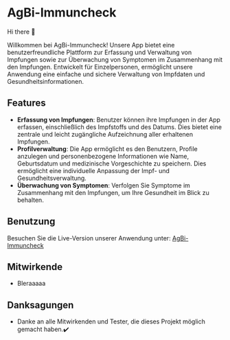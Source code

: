 # AgBi-Immuncheck

Hi there 👋 

Willkommen bei AgBi-Immuncheck! Unsere App bietet eine benutzerfreundliche Plattform zur Erfassung und Verwaltung von Impfungen sowie zur Überwachung von Symptomen im Zusammenhang mit den Impfungen. Entwickelt für Einzelpersonen, ermöglicht unsere Anwendung eine einfache und sichere Verwaltung von Impfdaten und Gesundheitsinformationen.

## Features

- **Erfassung von Impfungen**: Benutzer können ihre Impfungen in der App erfassen, einschließlich des Impfstoffs und des Datums. Dies bietet eine zentrale und leicht zugängliche Aufzeichnung aller erhaltenen Impfungen.
- **Profilverwaltung**: Die App ermöglicht es den Benutzern, Profile anzulegen und personenbezogene Informationen wie Name, Geburtsdatum und medizinische Vorgeschichte zu speichern. Dies ermöglicht eine individuelle Anpassung der Impf- und Gesundheitsverwaltung.
- **Überwachung von Symptomen**: Verfolgen Sie Symptome im Zusammenhang mit den Impfungen, um Ihre Gesundheit im Blick zu behalten.


## Benutzung

Besuchen Sie die Live-Version unserer Anwendung unter: [AgBi-Immuncheck](https://agbi-immuncheck.streamlit.app)

## Mitwirkende

- Bleraaaaa


## Danksagungen

- Danke an alle Mitwirkenden und Tester, die dieses Projekt möglich gemacht haben.✔️ 
